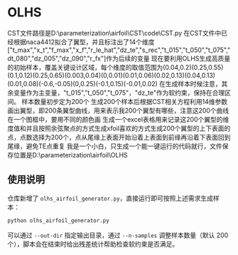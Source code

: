 # OLHS
CST文件路径是D:\\parameterization\\airfoil\\CST\\code\\CST.py
在CST文件中已经根据naca4412拟合了翼型，并且标注出了14个维度["t_max","x_t","f_max","x_f","r_le_hat","dz_te","s_rec","t_015","t_050","t_075","dt_080","dz_005","dz_090","r_fx"]作为后续的变量
现在要利用OLHS生成高质量的初始样本，覆盖关键设计区域，每个维度的取值范围为(0.04,0.2)(0.25,0.55)(0.1,0.12)(0.25,0.65)(0.003,0.04)(0,0.01)(0.01,0.06)(0.02,0.13)(0.04,0.13)(0.01,0.08)(-0.6,-0.05)(0,0.25)(-0.1,0.15)(-0.01,0.02)
在生成样本时候注意，其余变量作为主变量，"t_015","t_050","t_075"，"dz_te"作为软约束，保持在合理区间。
样本数量初步定为200个
生成200个样本后根据CST相关方程利用14维参数画出翼型，即200条翼型曲线，用来表示我200个翼型有哪些，注意这200个曲线在一个图框中，要用不同的颜色画
生成一个excel表格用来记录这200个翼型的维度值和并且按照余弦聚点的方式生成xfoil喜欢的方式生成200个翼型的上下表面的点，点数选择为200个，点从尾缘上表面开始沿着上表面到前缘再沿着下表面回到尾缘，避免TE点重复
我是一个小白，只生成一个能一键运行的代码就行，文件保存位置是D:\\parameterization\\airfoil\\OLHS

## 使用说明
仓库新增了 `olhs_airfoil_generator.py`，直接运行即可按照上述需求生成样本：

```bash
python olhs_airfoil_generator.py
```

可以通过 `--out-dir` 指定输出目录，通过 `--n-samples` 调整样本数量（默认 200 个），脚本会在结束时给出残差统计帮助检查软约束是否满足。
